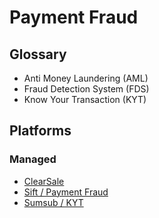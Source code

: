 # Payment Fraud

## Glossary

- Anti Money Laundering (AML)
- Fraud Detection System (FDS)
- Know Your Transaction (KYT)

## Platforms

### Managed

- [ClearSale](https://clear.sale)
- [Sift / Payment Fraud](https://sift.com/solutions/payment-fraud)
- [Sumsub / KYT](https://sumsub.com/kyt)
